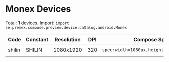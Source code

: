 # Monex Devices

Total: **1** devices. Import: `import se.premex.compose.preview.device.catalog.android.Monex`

| Code | Constant | Resolution | DPI | Compose Spec | Preview Usage |
|------|----------|------------|-----|-------------|---------------|
| shilin | SHILIN | 1080x1920 | 320 | `spec:width=1080px,height=1920px,dpi=320` | `@Preview(device = Monex.SHILIN)` |

<!-- Generated automatically. Do not edit manually. -->
